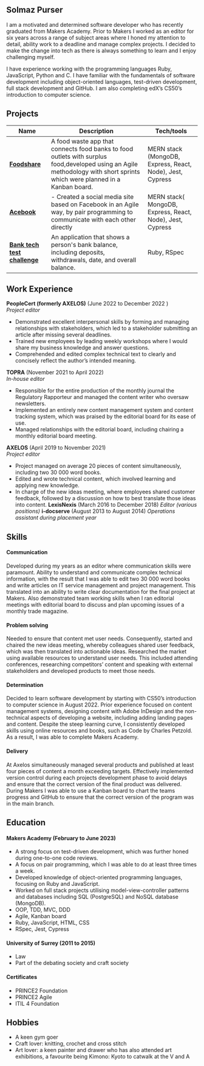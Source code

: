 ## Solmaz Purser

I am a motivated and determined software developer who has recently graduated from Makers Academy. Prior to Makers I worked as an editor for six years across a range of subject areas where I honed my attention to detail, ability work to a deadline and manage complex projects. I decided to make the change into tech as there is always something to learn and I enjoy challenging myself.

I have experience working with the programming languages Ruby, JavaScript, Python and C. I have familiar with the fundamentals of software development including object-oriented languages, test-driven development, full stack development and GitHub. I am also completing edX’s CS50’s introduction to computer science.

## Projects

| Name                         | Description       | Tech/tools        |
| ---------------------------- | ----------------- | ----------------- |
| [**Foodshare**](  https://github.com/maddc0de/foodshare)| A food waste app that connects food banks to food outlets with surplus food,developed using an Agile methodology with short sprints which were planned in a  Kanban board. | MERN stack (MongoDB, Express, React, Node), Jest, Cypress|
| [**Acebook**](https://github.com/bookloverbabe/acebook-mern-fire_team) | - Created a social media site based on Facebook in an Agile way, by pair programming to communicate with each other directly| MERN stack( MongoDB, Express, React, Node), Jest, Cypress|
| [**Bank tech test challenge**](https://github.com/bookloverbabe/Bank-test-tech-challenge) | An application that shows a person's bank balance, including deposits, withdrawals, date, and overall balance.| Ruby, RSpec|

## Work Experience

**PeopleCert (formerly AXELOS)** (June 2022 to December 2022 )  
_Project editor_

- Demonstrated excellent interpersonal skills by forming and managing relationships with stakeholders, which led to a stakeholder submitting an article after missing several deadlines.
- Trained new employees by leading weekly workshops where I would share my business knowledge and answer questions.
- Comprehended and edited complex technical text to clearly and concisely reflect the author’s intended meaning.

**TOPRA** (November 2021 to April 2022)  
_In-house editor_

- Responsible for the entire production of  the monthly journal the Regulatory Rapporteur and managed the content    writer who oversaw newsletters.
- Implemented an entirely new content management system and content tracking system, which was praised by the     editorial board for its ease of use.
- Managed relationships with the editorial board, including chairing a monthly editorial board meeting.

**AXELOS** (April 2019 to November 2021)  
_Project editor_
- Project managed on average 20 pieces of content simultaneously, including two 30 000 word books.
- Edited and wrote technical content, which involved learning and applying new knowledge.
- In charge of the new ideas meeting, where employees shared customer feedback, followed by a discussion on how to best translate those ideas into content.
**LexisNexis** (March 2016 to December 2018)
_Editor (various positions)_
**i-docserve** (August 2013 to August 2014)
_Operations assistant during placement year_

## Skills
#### Communication
Developed during my years as an editor where communication skills were paramount. Ability to understand and communicate complex technical information, with the result that I was able to edit two 30 000 word books and write articles on IT service management and project management. This translated into an ability to write clear documentation for the final project at Makers. Also demonstrated team working skills when I ran editorial meetings with editorial board to discuss and plan upcoming issues of a monthly trade magazine.

#### Problem solving
Needed to ensure that content met user needs. Consequently, started and chaired the new ideas meeting, whereby colleagues shared user feedback, which was then translated into actionable ideas. Researched the market using available resources to understand user needs. This included attending conferences, researching competitors’ content and speaking with external stakeholders and developed products to meet those needs.

#### Determination
Decided to learn software development by starting with CS50’s introduction to computer science in August 2022. Prior experience focused on content management systems, designing content with Adobe InDesign and the non-technical aspects of developing a website, including adding landing pages and content. Despite the steep learning curve, I consistently developed skills using online resources and books, such as Code by Charles Petzold. As a result, I was able to complete Makers Academy.

#### Delivery
At Axelos simultaneously managed several products and published at least four pieces of content a month exceeding targets. Effectively implemented version control during each projects development phase to avoid delays and ensure that the correct version of the final product was delivered. During Makers I was able to use a Kanban board to chart the teams progress and GitHub to ensure that the correct version of the program was in the main branch.

## Education

#### Makers Academy (February to June 2023)
- A strong focus on test-driven development, which was further honed during one-to-one code reviews.
- A focus on pair programming, which I was able to do at least three times a week.
- Developed knowledge of object-oriented programming languages, focusing on Ruby and JavaScript.
- Worked on full stack projects utilising model-view-controller patterns and databases including SQL (PostgreSQL) and NoSQL database (MongoDB).
- OOP, TDD, MVC, DDD
- Agile, Kanban board
- Ruby, JavaScript, HTML, CSS
- RSpec, Jest, Cypress

#### University of Surrey (2011 to 2015)

- Law
- Part of the debating society and craft society

#### Certificates

- PRINCE2 Foundation 
- PRINCE2 Agile 
- ITIL 4 Foundation

## Hobbies

- A keen gym goer
- Craft lover: knitting, crochet and cross stitch
- Art lover: a keen painter and drawer who has also attended art exhibitions, a favourite being Kimono: Kyoto to catwalk at the V and A

